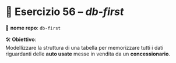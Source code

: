 # 🚗 Esercizio 56 – _db-first_

📁 **nome repo**: `db-first`

🛠️ **Obiettivo**:  
Modellizzare la struttura di una tabella per memorizzare tutti i dati riguardanti delle **auto usate** messe in vendita da un **concessionario**.
